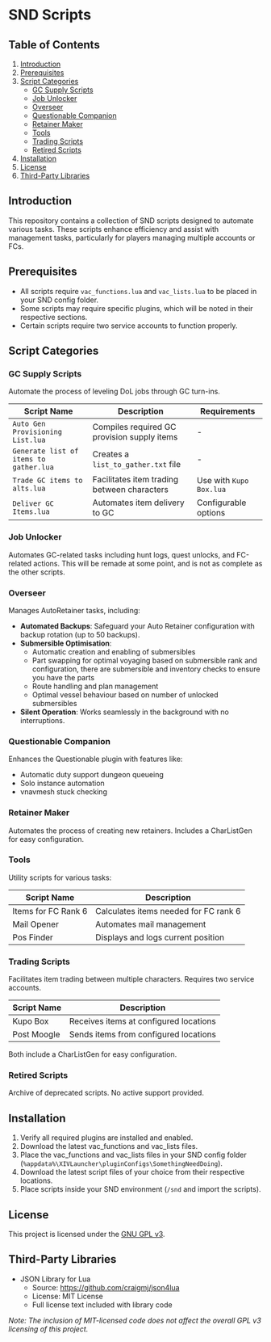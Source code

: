 # SND Scripts

## Table of Contents
1. [Introduction](#introduction)
2. [Prerequisites](#prerequisites)
3. [Script Categories](#script-categories)
   - [GC Supply Scripts](#gc-supply-scripts)
   - [Job Unlocker](#job-unlocker)
   - [Overseer](#overseer)
   - [Questionable Companion](#questionable-companion)
   - [Retainer Maker](#retainer-maker)
   - [Tools](#tools)
   - [Trading Scripts](#trading-scripts)
   - [Retired Scripts](#retired-scripts)
4. [Installation](#installation)
5. [License](#license)
6. [Third-Party Libraries](#third-party-libraries)

## Introduction
This repository contains a collection of SND scripts designed to automate various tasks. These scripts enhance efficiency and assist with management tasks, particularly for players managing multiple accounts or FCs.

## Prerequisites
- All scripts require `vac_functions.lua` and `vac_lists.lua` to be placed in your SND config folder.
- Some scripts may require specific plugins, which will be noted in their respective sections.
- Certain scripts require two service accounts to function properly.

## Script Categories

### GC Supply Scripts
Automate the process of leveling DoL jobs through GC turn-ins.

| Script Name | Description | Requirements |
|-------------|-------------|--------------|
| `Auto Gen Provisioning List.lua` | Compiles required GC provision supply items | - |
| `Generate list of items to gather.lua` | Creates a `list_to_gather.txt` file | - |
| `Trade GC items to alts.lua` | Facilitates item trading between characters | Use with `Kupo Box.lua` |
| `Deliver GC Items.lua` | Automates item delivery to GC | Configurable options |

### Job Unlocker
Automates GC-related tasks including hunt logs, quest unlocks, and FC-related actions. This will be remade at some point, and is not as complete as the other scripts.

### Overseer
Manages AutoRetainer tasks, including:
- **Automated Backups**: Safeguard your Auto Retainer configuration with backup rotation (up to 50 backups).
- **Submersible Optimisation**:
  - Automatic creation and enabling of submersibles
  - Part swapping for optimal voyaging based on submersible rank and configuration, there are submersible and inventory checks to ensure you have the parts
  - Route handling and plan management
  - Optimal vessel behaviour based on number of unlocked submersibles
- **Silent Operation**: Works seamlessly in the background with no interruptions.

### Questionable Companion
Enhances the Questionable plugin with features like:
- Automatic duty support dungeon queueing
- Solo instance automation
- vnavmesh stuck checking

### Retainer Maker
Automates the process of creating new retainers. Includes a CharListGen for easy configuration.

### Tools
Utility scripts for various tasks:

| Script Name | Description |
|-------------|-------------|
| Items for FC Rank 6 | Calculates items needed for FC rank 6 |
| Mail Opener | Automates mail management |
| Pos Finder | Displays and logs current position |

### Trading Scripts
Facilitates item trading between multiple characters. Requires two service accounts.

| Script Name | Description |
|-------------|-------------|
| Kupo Box | Receives items at configured locations |
| Post Moogle | Sends items from configured locations |

Both include a CharListGen for easy configuration.

### Retired Scripts
Archive of deprecated scripts. No active support provided.

## Installation
1. Verify all required plugins are installed and enabled.
2. Download the latest vac_functions and vac_lists files.
3. Place the vac_functions and vac_lists files in your SND config folder (`%appdata%\XIVLauncher\pluginConfigs\SomethingNeedDoing`).
4. Download the latest script files of your choice from their respective locations.
5. Place scripts inside your SND environment (`/snd` and import the scripts).

## License
This project is licensed under the [GNU GPL v3](https://www.gnu.org/licenses/gpl-3.0.en.html).

## Third-Party Libraries
- JSON Library for Lua
  - Source: https://github.com/craigmj/json4lua
  - License: MIT License
  - Full license text included with library code

*Note: The inclusion of MIT-licensed code does not affect the overall GPL v3 licensing of this project.*

